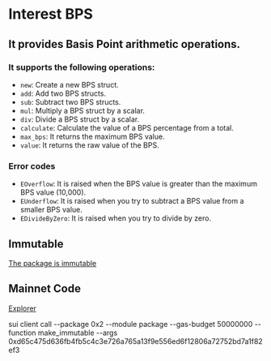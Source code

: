 # Interest BPS

## It provides Basis Point arithmetic operations.

### It supports the following operations:

- `new`: Create a new BPS struct.
- `add`: Add two BPS structs.
- `sub`: Subtract two BPS structs.
- `mul`: Multiply a BPS struct by a scalar.
- `div`: Divide a BPS struct by a scalar.
- `calculate`: Calculate the value of a BPS percentage from a total.
- `max_bps`: It returns the maximum BPS value.
- `value`: It returns the raw value of the BPS.

### Error codes

- `EOverflow`: It is raised when the BPS value is greater than the maximum BPS value (10,000).
- `EUnderflow`: It is raised when you try to subtract a BPS value from a smaller BPS value.
- `EDivideByZero`: It is raised when you try to divide by zero.

## Immutable

[The package is immutable](https://suiscan.xyz/mainnet/tx/DQYSXsorHg8kRgFJhbvRh18uUJERSxxKFJXvQmudnGsq)

## Mainnet Code

[Explorer](https://suiscan.xyz/mainnet/object/0xfc898e25dce062bd783aba30216138106f52f72d432c2d789ebe20d153d5f1f6/contracts)

sui client call --package 0x2 --module package --gas-budget 50000000 --function make_immutable --args 0xd65c475d636fb4fb5c4c3e726a765a13f9e556ed6f12806a72752bd7a1f82ef3
